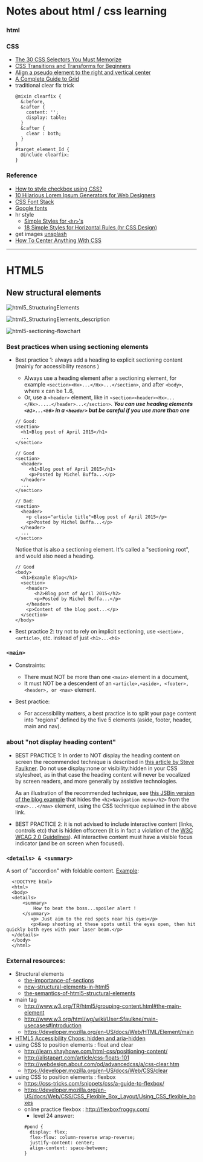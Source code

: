 # Notes about html / css learning

### html

### CSS
- [The 30 CSS Selectors You Must Memorize](https://code.tutsplus.com/tutorials/the-30-css-selectors-you-must-memorize--net-16048)
- [CSS Transitions and Transforms for Beginners](https://robots.thoughtbot.com/transitions-and-transforms)
- [Align a pseudo element to the right and vertical center](https://stackoverflow.com/questions/30055459/align-a-pseudo-element-to-the-right-and-vertical-center)
- [A Complete Guide to Grid](https://css-tricks.com/snippets/css/complete-guide-grid/)
- traditional clear fix trick
  ```
  @mixin clearfix {
    &:before,
    &:after {
      content: '';
      display: table;
    }
    &:after {
      clear : both;
    }
  }
  #target_element_Id {
    @include clearfix;
  }
  ```

### Reference
- [How to style checkbox using CSS?](http://stackoverflow.com/questions/4148499/how-to-style-checkbox-using-css)
- [10 Hilarious Lorem Ipsum Generators for Web Designers](http://theultralinx.com/2013/08/10-hilarious-lorem-ipsum-generators-web-designers/)
- [CSS Font Stack](http://www.cssfontstack.com/)
- [Google fonts](https://fonts.google.com/)
- hr style
  - [Simple Styles for ```<hr>```'s](https://css-tricks.com/examples/hrs/)
  - [18 Simple Styles for Horizontal Rules (hr CSS Design)](https://codepen.io/ibrahimjabbari/pen/ozinB)
- get images [unsplash](https://source.unsplash.com/)
- [How To Center Anything With CSS](https://codemyviews.com/blog/how-to-center-anything-with-css)


---
# HTML5
## New structural elements

![html5_StructuringElements](html5_StructuringElements.jpg)

![html5_StructuringElements_description](html5_StructuringElements_description.JPG)

![html5-sectioning-flowchart](html5-sectioning-flowchart.png)

### Best practices when using sectioning elements
- Best practice 1: always add a heading to explicit sectioning content (mainly for accessibility reasons )
  - Always use a heading element after a sectioning element, for example `<section><Hx>...</Hx>...</section>`, and after `<body>`, where x can be 1..6,
  - Or, use a `<header>` element, like in `<section><header><Hx>...</Hx>.....</header>...</section>`. **_You can use heading elements `<h1>...<h6>` in a `<header>` but be careful if you use more than one_**
  ```
  // Good:
  <section>
    <h1>Blog post of April 2015</h1>
    ...
  </section>
  
  // Good
  <section>
    <header>
       <h1>Blog post of April 2015</h1>
       <p>Posted by Michel Buffa...</p>
    </header>
    ...
  </section>
  
  // Bad:
  <section>
    <header>
      <p class="article title">Blog post of April 2015</p>
      <p>Posted by Michel Buffa...</p>
    </header>
    ...
  </section>
  ```
  
  Notice that <body> is also a sectioning element. It's called a "sectioning root", and would also need a heading.
  ```
  // Good
  <body>
    <h1>Example Blog</h1>
    <section>
      <header>
         <h2>Blog post of April 2015</h2>
         <p>Posted by Michel Buffa...</p>
      </header>
      <p>Content of the blog post...</p>
    </section>
  </body>
  ```
  
- Best practice 2: try not to rely on implicit sectioning, use `<section>, <article>`, etc. instead of just `<h1>...<h6>`

### `<main>`
- Constraints:
  - There must NOT be more than one `<main>` element in a document,
  - It must NOT be a descendent of an `<article>,<aside>, <footer>, <header>, or <nav>` element.
  
- Best practice:
  - For accessibility matters, a best practice is to split your page content into "regions" defined by the five 5 elements (aside, footer, header, main and nav).
  
### about "not display heading content"
- BEST PRACTICE 1: In order to NOT display the heading content on screen  the recommended technique  is described in [this article by Steve Faulkner](https://developer.paciellogroup.com/blog/2012/05/html5-accessibility-chops-hidden-and-aria-hidden/). Do not use display:none or visibility:hidden in your CSS stylesheet, as in that case the heading content will never be vocalized by screen readers, and more generally by assistive technologies. 

  As an illustration of the recommended technique, see [this JSBin version of the blog example](http://jsbin.com/savabo/edit?html,css,output) that hides the `<h2>Navigation menu</h2>` from the `<nav>...</nav>` element, using the CSS technique explained in the above link.
  
- BEST PRACTICE 2: it is not advised to include interactive content (links, controls etc) that is hidden offscreen (it is in fact a violation of the [W3C WCAG 2.0 Guidelines](http://www.w3.org/TR/WCAG20/)). All interactive content must have a visible focus indicator (and be on screen when focused).

### `<details> & <summary>`
A sort of "accordion" with foldable content. [Example](https://codepen.io/ApplefaceLisa/pen/yzBxjg):
```
  <!DOCTYPE html>
  <html>
  <body>
  <details>
      <summary>
          How to beat the boss...spoiler alert !
      </summary>
         <p> Just aim to the red spots near his eyes</p>
         <p>Keep shooting at these spots until the eyes open, then hit quickly both eyes with your laser beam.</p>
  </details>
  </body>
  </html>
```

### External resources:
- Structural elements
  - [the-importance-of-sections](http://coding.smashingmagazine.com/2013/01/18/the-importance-of-sections/)
  - [new-structural-elements-in-html5](https://dev.opera.com/articles/new-structural-elements-in-html5/)
  - [the-semantics-of-html5-structural-elements](http://colinaut.com/2009/10/15/the-semantics-of-html5-structural-elements/)
- main tag
  - http://www.w3.org/TR/html5/grouping-content.html#the-main-element
  - http://www.w3.org/html/wg/wiki/User:Sfaulkne/main-usecases#Introduction
  - https://developer.mozilla.org/en-US/docs/Web/HTML/Element/main
- [HTML5 Accessibility Chops: hidden and aria-hidden](https://developer.paciellogroup.com/blog/2012/05/html5-accessibility-chops-hidden-and-aria-hidden/)
- using CSS to position elements : float and clear
  - http://learn.shayhowe.com/html-css/positioning-content/
  - http://alistapart.com/article/css-floats-101
  - http://webdesign.about.com/od/advancedcss/a/css-clear.htm
  - https://developer.mozilla.org/en-US/docs/Web/CSS/clear
- using CSS to position elements : flexbox
  - https://css-tricks.com/snippets/css/a-guide-to-flexbox/
  - https://developer.mozilla.org/en-US/docs/Web/CSS/CSS_Flexible_Box_Layout/Using_CSS_flexible_boxes
  - online practice flexbox : http://flexboxfroggy.com/
    - level 24 answer:
    ```
    #pond {
      display: flex;
      flex-flow: column-reverse wrap-reverse;
      justify-content: center;
      align-content: space-between;
    }
    ```
